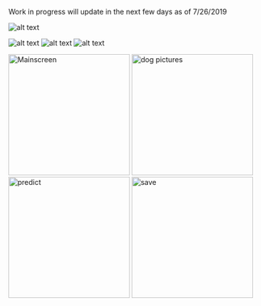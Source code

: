 
Work in progress will update in the next few days as of	7/26/2019

![alt text](/readmePic/mainScreen.png "Mainscreen")

![alt text](/readmePic/dogPics.png "dog pictures")
![alt text](/readmePic/predict.png "predict")
![alt text](/readmePic/save.png "save")

<div> 
  <img src="/readmePic/mainScreen.png " alt="Mainscreen" width="240">
  <img src="/readmePic/dogPics.png " alt="dog pictures" width="240">
  <img src="/readmePic/predict.png " alt="predict" width="240">
  <img src="/readmePic/save.png " alt="save" width="240">
  </div>
